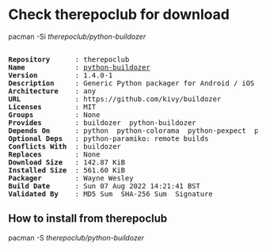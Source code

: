 # Check therepoclub for download

pacman -Si *therepoclub/python-buildozer*

<div class="highlight"><pre class="highlight"><text>
<b>Repository</b>      : therepoclub
<b>Name</b>            : <a href="../../x86_64/python-buildozer-1.4.0-1-any.pkg.tar.zst">python-buildozer</a>
<b>Version</b>         : 1.4.0-1
<b>Description</b>     : Generic Python packager for Android / iOS and Desktop
<b>Architecture</b>    : any
<b>URL</b>             : https://github.com/kivy/buildozer
<b>Licenses</b>        : MIT
<b>Groups</b>          : None
<b>Provides</b>        : buildozer  python-buildozer
<b>Depends On</b>      : python  python-colorama  python-pexpect  python-virtualenv  python-sh
<b>Optional Deps</b>   : python-paramiko: remote builds
<b>Conflicts With</b>  : buildozer
<b>Replaces</b>        : None
<b>Download Size</b>   : 142.87 KiB
<b>Installed Size</b>  : 561.60 KiB
<b>Packager</b>        : Wayne Wesley <wayne6324@gmail.com>
<b>Build Date</b>      : Sun 07 Aug 2022 14:21:41 BST
<b>Validated By</b>    : MD5 Sum  SHA-256 Sum  Signature
</text></pre></div>

## How to install from therepoclub

pacman -S *therepoclub/python-buildozer*
